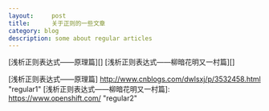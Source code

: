 ```yaml
---
layout:     post
title:      关于正则的一些文章
category: blog
description: some about regular articles
---
```


[浅析正则表达式——原理篇][]
[浅析正则表达式——柳暗花明又一村篇][]


[浅析正则表达式——原理篇]   http://www.cnblogs.com/dwlsxj/p/3532458.html "regular1"
[浅析正则表达式——柳暗花明又一村篇]:    https://www.openshift.com/  "regular2"